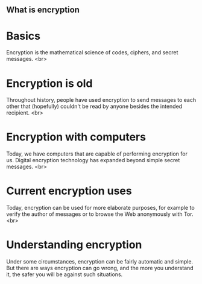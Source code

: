 
## What is encryption

# Basics
Encryption is the mathematical science of codes, ciphers, and secret messages.
&lt;br&gt;
# Encryption is old
Throughout history, people have used encryption to send messages to each other that (hopefully) couldn&#39;t be read by anyone besides the intended recipient.
&lt;br&gt;
# Encryption with computers
Today, we have computers that are capable of performing encryption for us. Digital encryption technology has expanded beyond simple secret messages.
&lt;br&gt;
# Current encryption uses
Today, encryption can be used for more elaborate purposes, for example to verify the author of messages or to browse the Web anonymously with Tor.
&lt;br&gt;
# Understanding encryption
Under some circumstances, encryption can be fairly automatic and simple. But there are ways encryption can go wrong, and the more you understand it, the safer you will be against such situations.
